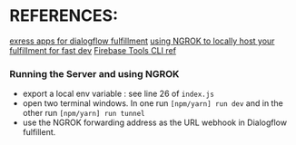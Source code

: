 # REFERENCES:

[exress apps for dialogflow fulfillment](https://developers.google.com/actions/reference/nodejsv2/overview#export_your_app)
[using NGROK to locally host your fulfillment for fast dev](https://www.freecodecamp.org/news/how-to-implement-local-fulfillment-for-google-assistant-actions-using-dialogflow-1b3b3a13075f/)
[Firebase Tools CLI ref](https://firebase.google.com/docs/cli#initialize_a_firebase_project)

### Running the Server and using NGROK

- export a local env variable : see line 26 of `index.js`
- open two terminal windows. In one run `[npm/yarn] run dev` and in the other run `[npm/yarn] run tunnel`
- use the NGROK forwarding address as the URL webhook in Dialogflow fulfillent.
